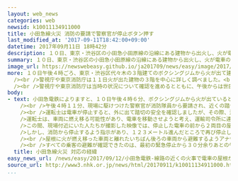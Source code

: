 ```yaml
---
layout: web_news
categories: web
newsid: k10011134911000
title: 小田急線火災 消防の要請で警察官が停止ボタン押す
last_modified_at: '2017-09-11T18:42:00+09:00'
datetime: 2017年09月11日 18時42分
description: １０日、東京・渋谷区の小田急小田原線の沿線にある建物から出火し、火が電車の屋根に燃え移った火事で、現場に駆けつけた警察官が消防隊員から「消火活動のために電車を止めてほしい」と要請され、非常停止ボタンを押したことがわかりました。警視庁や小田急電鉄などが当時の状況をさらに調べています。
summary: １０日、東京・渋谷区の小田急小田原線の沿線にある建物から出火し、火が電車の屋根に燃え移った火事で、現場に駆けつけた警察官が消防隊員から「消火活動のために電車を止めてほしい」と要請され、非常停止ボタンを押したことがわかりました。警視庁や小田急電鉄などが当時の状況をさらに調べています。
image_url: https://newswebeasy.github.io/ja201709/news/easy/image/2017/09/12/k10011134911000.jpg
more: １０日午後４時ごろ、東京・渋谷区代々木の３階建てのボクシングジムから火が出て建物の一部６０平方メートルが焼け、さらに近くで停車した電車に燃え移って車両の屋根およそ１５平方メートルが焼けました。電車にはおよそ３００人が乗っていましたが線路を歩いて避難し、けが人はいませんでした。<br
  /><br />警視庁や東京消防庁は１１日火が出た建物の３階を中心に詳しく調べました。<br /><br />これまでの調べで、火災が発生した時、小田急の司令所に消防から「沿線で火災が起きた」と連絡がありましたが、司令所から乗務員に指示を出す前に現場に駆けつけた警察官が消防隊員から「踏切から消火活動をしたいので電車を止めてほしい」と要請され、非常停止ボタンを押したことが警視庁などへの取材でわかりました。<br
  /><br />警視庁や東京消防庁は当時の状況について確認を進めるとともに、午後からは世田谷区の車両基地で屋根が焼けた車両についても詳しく調べました。また、小田急電鉄は乗客の避難誘導などの対応について引き続き調べることにしています。
body:
- text: 小田急電鉄によりますと、１０日午後４時６分、ボクシングジムから火が出ていると、消防に通報がありました。<br />その３分後、午後４時９分、小田急の運行を指揮する運輸司令所に消防から「沿線で火事が起きているのではないか」と連絡がありました。本厚木発、新宿行きの各駅停車の電車の運転士は、火事の現場にさしかかる手前で煙を確認しましたが、その時点では「火事」という認識はなかったということです。<br
    /><br />午後４時１１分、現場に駆けつけた警察官が消防隊員から要請され、近くの踏切に設置された非常ボタンを押したため、電車はＡＴＳ＝自動列車停止装置が作動して緊急停止しました。<br
    /><br />運転士は電車が停止すると、外に出て踏切の安全を確認しましたが、その際、沿線の建物で火事が起きていることに気づいたということです。<br /><br
    />運転士は、車両に燃え移る可能性があり、電車を移動させようと考え、運輸司令所に連絡したということです。午後４時１９分、電車は再び動き始めました。<br /><br
    />この間、現場付近にいた人たちが撮影した映像では、停止した電車の前から２両目の屋根に火が燃え移って徐々に火の勢いが増す様子が確認できます。<br /><br
    />しかし、消防から停止するよう指示があり、１２３メートル進んだところで再び停止しました。午後４時２２分、乗務員はおよそ３００人の乗客に対し、避難の誘導を始めました。<br
    /><br />屋根に火が燃え移った車両と離れたいちばん後ろの車両から避難するようアナウンスしたあと、いちばん後ろの車両と先頭から乗客を避難させました。<br
    /><br />すべての乗客の避難が確認できたのは、最初の緊急停止から３０分余りあとの午後４時４２分でした。<br /><br />乗客は線路を歩いて避難し、けがをした人はいませんでした。この火事の影響で、小田急小田原線は新宿と経堂の間の上下線で５時間余りにわたって運転を見合わせ、小田急電鉄によりますとおよそ７万１０００人の乗客に影響が出ました。
  title: 小田急線火災 対応の経緯
easy_news_url: /news/easy/2017/09/12/小田急電鉄-線路の近くの火事で電車の屋根が焼ける/
source_url: http://www3.nhk.or.jp/news/html/20170911/k10011134911000.html
...
```


